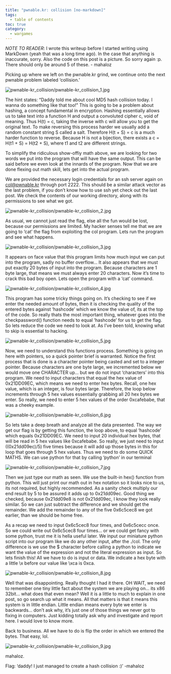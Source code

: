 ```yaml
---
title: "pwnable.kr: collision [no-markdown]"
tags:
  - table of contents
toc: true
category:
  - wargames
---
```


*NOTE TO READER*: I wrote this writeup before I started writing using MarkDown
(yeah that was a long time ago). In the case that anything is inaccurate, sorry.
Also the code on this post is a picture. So sorry again :p. There should only be
around 5 of these. - mahaloz 

Picking up where we left on the pwnable.kr grind, we continue onto the next pwnable problem labeled ‘collision.’ 

![pwnable-kr_collision/pwnable-kr_collision_1.jpg](/assets/images/wargames/pwnable-kr_collision/pwnable-kr_collision_1.jpg)

The hint states: “Daddy told me about cool MD5 hash collision today. I wanna do something like that too!” This is going to be a problem about hashing, a concept fundamental in encryption. Hashing essentially allows us to take text into a function H and output a convoluted cipher c, void of meaning. Thus H(t) = c, taking the inverse with c will allow you to get the original text. To make reversing this process harder we usually add a random constant string S called a salt. Therefore H(t + S) = c is a much harder function to reverse. Because H is not a bijection, there exists a c = H(t1 + S) = H(t2 + S), where t1 and t2 are different strings.

To simplify the ridiculous show-offiy math above, we are looking for two words we put into the program that will have the same output. This can be said before we even look at the innards of the program. Now that we are done flexing out math skill, lets get into the actual program. 

We are provided the necessary login credentials for an ssh server again on col@pwnable.kr through port 2222. This should be a similar attack vector as the last problem, if you don’t know how to use ssh yet check out the last post. We check the contents of our working directory, along with its permissions to see what we got. 

![pwnable-kr_collision/pwnable-kr_collision_2.jpg](/assets/images/wargames/pwnable-kr_collision/pwnable-kr_collision_2.jpg)

As usual, we cannot just read the flag, else all the fun would be lost, because our permissions are limited. My hacker senses tell me that we are going to ‘cat’ the flag from exploiting the col program. Lets run the program and see what happens. 

![pwnable-kr_collision/pwnable-kr_collision_3.jpg](/assets/images/wargames/pwnable-kr_collision/pwnable-kr_collision_3.jpg)

It appears on face value that this program limits how much input we can put into the program, sadly no buffer overflow… It also appears that we must put exactly 20 bytes of input into the program. Because characters are 1 byte large, that means we must always enter 20 characters. Now it’s time to crack this bad boy open. Lets open the program with a ‘cat’ command. 

![pwnable-kr_collision/pwnable-kr_collision_4.jpg](/assets/images/wargames/pwnable-kr_collision/pwnable-kr_collision_4.jpg)

This program has some tricky things going on. It’s checking to see if we enter the needed amount of bytes, then it is checking the quality of the entered bytes against ‘hashcode’ which we know the value of, its at the top of the code. So really thats the most important thing, whatever goes into the checkpassword() function needs to equal ‘hashcode’ for us to get the flag. So lets reduce the code we need to look at. As I’ve been told, knowing what to skip is essential to hacking. 


![pwnable-kr_collision/pwnable-kr_collision_5.jpg](/assets/images/wargames/pwnable-kr_collision/pwnable-kr_collision_5.jpg)

Now, we need to understand this functions process. Something is going on here with pointers, so a quick pointer brief is warranted. Notice the first process that is done is a character pointer being casted and set to a integer pointer. Because characters are one byte large, we incremented below we would move one CHARACTER up… but we do not input ‘characters’ into this program. We need to input characters that equal the hex value of  0x21DD09EC, which means we need to enter hex bytes. Recall, one hex value, which is an integer, is four bytes large. Therefore, the loop below increments through 5 hex values essentially grabbing all 20 hex bytes we enter. So really, we need to enter 5 hex values of the order 0xcafebabe, that was a cheeky example.


![pwnable-kr_collision/pwnable-kr_collision_6.jpg](/assets/images/wargames/pwnable-kr_collision/pwnable-kr_collision_6.jpg)

So lets take a deep breath and analyze all the data presented. The way we get our flag is by getting this function, the loop above, to equal ‘hashcode’ which equals 0x21DD09EC. We need to input 20 individual hex bytes, that will be read in 5 hex values like 0xcafebabe. So really, we just need to input ((0x21dd09ec)/5) five times because it will add up those bytes in this for loop that goes through 5 hex values. Thus we need to do some QUICK MATHS. We can use python for that by calling ‘python’ in our terminal 

![pwnable-kr_collision/pwnable-kr_collision_7.jpg](/assets/images/wargames/pwnable-kr_collision/pwnable-kr_collision_7.jpg)

Then we just type our math as seen. We use the built-in hex() function from python. This will just print our math out in hex notation so it looks nice to us, its not required, but highly recommended. As a sanity check multiply our end result by 5 to be assured it adds up to 0x21dd09ec. Good thing we checked, because 0x21dd09e8 is not  0x21dd09ec, I know they look really similar. So we can just subtract the difference and we should get the remainder. We add the remainder to any of the five 0x6c5cec8 we got earlier, than we should be home free.

As a recap we need to input  0x6c5cec8 four times, and 0x6c5cecc once. So we could write out  0x6c5cec8 four times… or we could get fancy with some python, trust me it is hella useful later. We input our miniature python script into our program like we do any other input, after the ./col. The only difference is we use the $ character before calling a python to indicate we want the value of the expression and not the literal expression as input. So lets finish this! All we have to do is input or data. We indicate a hex byte with a little \x before our value like \xca is 0xca.


![pwnable-kr_collision/pwnable-kr_collision_8.jpg](/assets/images/wargames/pwnable-kr_collision/pwnable-kr_collision_8.jpg)

Well that was disappointing. Really thought I had it there. OH WAIT, we need to remember one tiny little fact about the system we are playing on… its x86 32bit… what does that even mean? Well it is a little to much to explain in one post, so go search up what it means. All that matters is that it means this system is in little endian. Little endian means every byte we enter is backwards… don’t ask why, it’s just one of those things we never got to fixing in computers. Just kidding totally ask why and investigate and report here. I would love to know more. 

Back to business. All we have to do is flip the order in which we entered the bytes. That easy, lol. 


![pwnable-kr_collision/pwnable-kr_collision_9.jpg](/assets/images/wargames/pwnable-kr_collision/pwnable-kr_collision_9.jpg)

mahaloz.

Flag: ‘daddy! I just managed to create a hash collision :)’
-mahaloz

